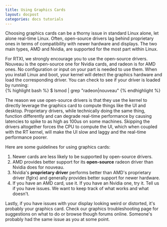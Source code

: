 ```yaml
---
title: Using Graphics Cards
layout: docpost
categories: docs tutorials
---
```


Choosing graphics cards can be a thorny issue in standard Linux alone, let alone real-time Linux. Often, open-source drivers lag behind proprietary ones in terms of compatibility with newer hardware and displays. The two main types, AMD and Nvidia, are supported for the most part within Linux.  

For RTXI, we strongly encourage you to use the open-source drivers. Nouveau is the open-source one for Nvidia cards, and radeon is for AMD ones. No configuration or input on your part is needed to use them. When you install Linux and boot, your kernel will detect the graphics hardware and load the corresponding driver. You can check to see if your driver is loaded by running:  
{% highlight bash %}
$ lsmod | grep "radeon\|nouveau"
{% endhighlight %}

The reason we use open-source drivers is that they use the kernel to directly leverage the graphics card to compute things like the UI and desktop. Proprietary drivers, while technically doing the same thing, function differently and can degrade real-time performance by causing latencies to spike to as high as 100us on some machines. Skipping the drivers altogether forces the CPU to compute the UI, which when coupled with the RT kernel, will make the UI slow and laggy and the real-time performance poorer.  

Here are some guidelines for using graphics cards: 

1. Newer cards are less likely to be supported by open-source drivers.  
2. AMD provides better support for its **open-source** radeon driver than Nvidia does for nouveau.  
3. Nvidia's **proprietary driver** performs better than AMD's proprietary driver (fglrx) and generally provides better support for newer hardware.  
4. If you have an AMD card, use it. If you have an Nvidia one, try it. Tell us if you have issues. We want to keep track of what works and what doesn't.  


Lastly, if you have issues with your display looking weird or distorted, it's probably your graphics card. Check our graphics troubleshooting page for suggestions on what to do or browse though forums online. Someone's probably had the same issue as you at some point.  
